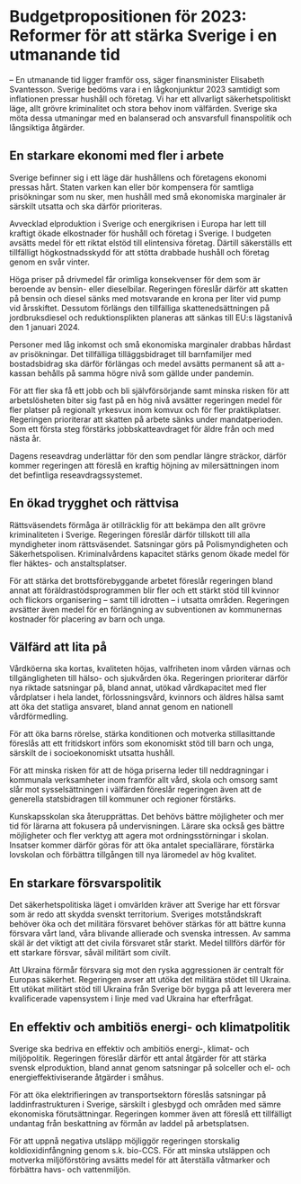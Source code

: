 # Budgetpropositionen för 2023: Reformer för att stärka Sverige i en utmanande tid

– En utmanande tid ligger framför oss, säger finansminister Elisabeth Svantesson. Sverige bedöms vara i en lågkonjunktur 2023 samtidigt som inflationen pressar hushåll och företag. Vi har ett allvarligt säkerhetspolitiskt läge, allt grövre kriminalitet och stora behov inom välfärden. Sverige ska möta dessa utmaningar med en balanserad och ansvarsfull finanspolitik och långsiktiga åtgärder.

## En starkare ekonomi med fler i arbete

Sverige befinner sig i ett läge där hushållens och företagens ekonomi pressas hårt. Staten varken kan eller bör kompensera för samtliga prisökningar som nu sker, men hushåll med små ekonomiska marginaler är särskilt utsatta och ska därför prioriteras.

Avvecklad elproduktion i Sverige och energikrisen i Europa har lett till kraftigt ökade elkostnader för hushåll och företag i Sverige. I budgeten avsätts medel för ett riktat elstöd till elintensiva företag. Därtill säkerställs ett tillfälligt högkostnadsskydd för att stötta drabbade hushåll och företag genom en svår vinter.

Höga priser på drivmedel får orimliga konsekvenser för dem som är beroende av bensin\- eller dieselbilar. Regeringen föreslår därför att skatten på bensin och diesel sänks med motsvarande en krona per liter vid pump vid årsskiftet. Dessutom förlängs den tillfälliga skattenedsättningen på jordbruksdiesel och reduktionsplikten planeras att sänkas till EU:s lägstanivå den 1 januari 2024\.

Personer med låg inkomst och små ekonomiska marginaler drabbas hårdast av prisökningar. Det tillfälliga tilläggsbidraget till barnfamiljer med bostadsbidrag ska därför förlängas och medel avsätts permanent så att a\-kassan behålls på samma högre nivå som gällde under pandemin.

För att fler ska få ett jobb och bli självförsörjande samt minska risken för att arbetslösheten biter sig fast på en hög nivå avsätter regeringen medel för fler platser på regionalt yrkesvux inom komvux och för fler praktikplatser. Regeringen prioriterar att skatten på arbete sänks under mandatperioden. Som ett första steg förstärks jobbskatteavdraget för äldre från och med nästa år.

Dagens reseavdrag underlättar för den som pendlar längre sträckor, därför kommer regeringen att föreslå en kraftig höjning av milersättningen inom det befintliga reseavdragssystemet.

## En ökad trygghet och rättvisa

Rättsväsendets förmåga är otillräcklig för att bekämpa den allt grövre kriminaliteten i Sverige. Regeringen föreslår därför tillskott till alla myndigheter inom rättsväsendet. Satsningar görs på Polismyndigheten och Säkerhetspolisen. Kriminalvårdens kapacitet stärks genom ökade medel för fler häktes\- och anstaltsplatser.

För att stärka det brottsförebyggande arbetet föreslår regeringen bland annat att föräldrastödsprogrammen blir fler och ett stärkt stöd till kvinnor och flickors organisering – samt till idrotten – i utsatta områden. Regeringen avsätter även medel för en förlängning av subventionen av kommunernas kostnader för placering av barn och unga.

## Välfärd att lita på

Vårdköerna ska kortas, kvaliteten höjas, valfriheten inom vården värnas och tillgängligheten till hälso\- och sjukvården öka. Regeringen prioriterar därför nya riktade satsningar på, bland annat, utökad vårdkapacitet med fler vårdplatser i hela landet, förlossningsvård, kvinnors och äldres hälsa samt att öka det statliga ansvaret, bland annat genom en nationell vårdförmedling.

För att öka barns rörelse, stärka konditionen och motverka stillasittande föreslås att ett fritidskort införs som ekonomiskt stöd till barn och unga, särskilt de i socioekonomiskt utsatta hushåll.

För att minska risken för att de höga priserna leder till neddragningar i kommunala verksamheter inom framför allt vård, skola och omsorg samt slår mot sysselsättningen i välfärden föreslår regeringen även att de generella statsbidragen till kommuner och regioner förstärks.

Kunskapsskolan ska återupprättas. Det behövs bättre möjligheter och mer tid för lärarna att fokusera på undervisningen. Lärare ska också ges bättre möjligheter och fler verktyg att agera mot ordningsstörningar i skolan. Insatser kommer därför göras för att öka antalet speciallärare, förstärka lovskolan och förbättra tillgången till nya läromedel av hög kvalitet.

## En starkare försvarspolitik

Det säkerhetspolitiska läget i omvärlden kräver att Sverige har ett försvar som är redo att skydda svenskt territorium. Sveriges motståndskraft behöver öka och det militära försvaret behöver stärkas för att bättre kunna försvara vårt land, våra blivande allierade och svenska intressen. Av samma skäl är det viktigt att det civila försvaret står starkt. Medel tillförs därför för ett starkare försvar, såväl militärt som civilt.

Att Ukraina förmår försvara sig mot den ryska aggressionen är centralt för Europas säkerhet. Regeringen avser att utöka det militära stödet till Ukraina. Ett utökat militärt stöd till Ukraina från Sverige bör bygga på att leverera mer kvalificerade vapensystem i linje med vad Ukraina har efterfrågat.

## En effektiv och ambitiös energi\- och klimatpolitik

Sverige ska bedriva en effektiv och ambitiös energi\-, klimat\- och miljöpolitik. Regeringen föreslår därför ett antal åtgärder för att stärka svensk elproduktion, bland annat genom satsningar på solceller och el\- och energieffektiviserande åtgärder i småhus.

För att öka elektrifieringen av transportsektorn föreslås satsningar på laddinfrastrukturen i Sverige, särskilt i glesbygd och områden med sämre ekonomiska förutsättningar. Regeringen kommer även att föreslå ett tillfälligt undantag från beskattning av förmån av laddel på arbetsplatsen.

För att uppnå negativa utsläpp möjliggör regeringen storskalig koldioxidinfångning genom s.k. bio\-CCS. För att minska utsläppen och motverka miljöförstöring avsätts medel för att återställa våtmarker och förbättra havs\- och vattenmiljön.
